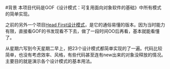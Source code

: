 #背景
本项目代码是GOF《设计模式：可复用面向对象软件的基础》中所有模式的简单实现。

之前的另外一个项目[Head First设计模式](https://github.com/clpsz/Book-HFDP-Code)，是它的通俗易懂的版本。因为当时能力有限，直接看GOF的书发现看不下去，做了一段时间OO后再看，基本就能看懂了。

从星期六写到今天星期二早上，把23个设计模式都简单实现的了一遍。代码比较简单，也没有考虑效率、风格，有些代码甚至连有new出来的对象没释放的情况。主要目的就是演示各个设计模式的基本用法。
